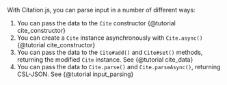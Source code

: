 With Citation.js, you can parse input in a number of different ways:

1. You can pass the data to the `Cite` constructor {@tutorial cite_constructor}
2. You can create a `Cite` instance asynchronously with `Cite.async()` {@tutorial cite_constructor}
3. You can pass the data to the `Cite#add()` and `Cite#set()` methods, returning the modified `Cite` instance. See {@tutorial cite_data}
4. You can pass the data to `Cite.parse()` and `Cite.parseAsync()`, returning CSL-JSON. See {@tutorial input_parsing}
